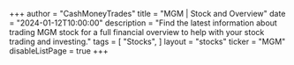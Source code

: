 +++
author = "CashMoneyTrades"
title = "MGM | Stock and Overview"
date = "2024-01-12T10:00:00"
description = "Find the latest information about trading MGM stock for a full financial overview to help with your stock trading and investing."
tags = [
   "Stocks",
]
layout = "stocks"
ticker = "MGM"
disableListPage = true
+++
